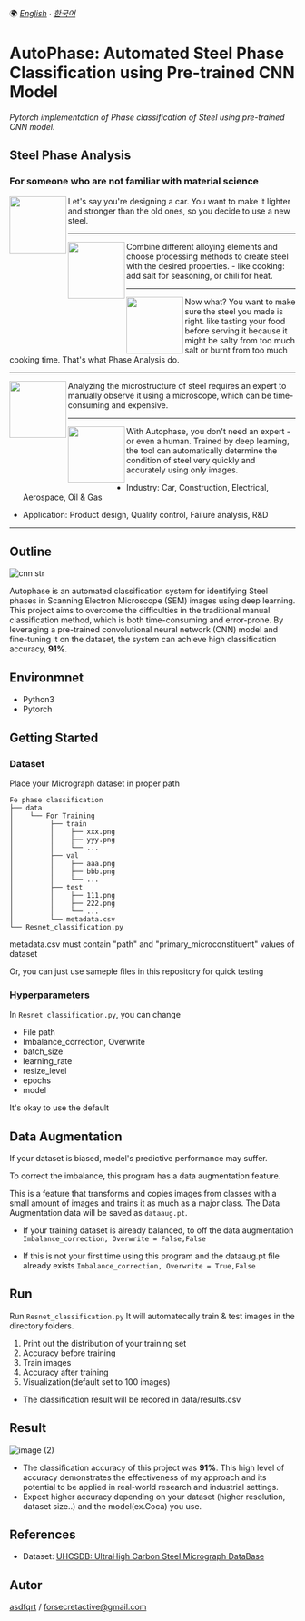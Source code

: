 🌍
*[English](README.md) ∙ [한국어](README-kr.md)*


# AutoPhase: Automated Steel Phase Classification using Pre-trained CNN Model
*Pytorch implementation of Phase classification of Steel using pre-trained CNN model.*

## Steel Phase Analysis
### For someone who are not familiar with material science

<img align="left" width="100" height="100" src="https://user-images.githubusercontent.com/79451613/220240779-df357d88-441b-48d2-bd2a-c095ba37e4c5.png">
Let's say you're designing a car. You want to make it lighter and stronger than the old ones, so you decide to use a new steel.

---

<img align="left" width="100" height="100" src="https://user-images.githubusercontent.com/79451613/220240788-002d12ee-1d7e-46da-aec7-903c26a3a5aa.png">
Combine different alloying elements and choose processing methods to create steel with the desired properties.
- like cooking: add salt for seasoning, or chili for heat.

---

<img align="left" width="100" height="100" src="https://user-images.githubusercontent.com/79451613/220240786-176eca1e-f84b-4240-a561-33ca81f1b850.png">
Now what? You want to make sure the steel you made is right. like tasting your food before serving it because it might be salty from too much salt or burnt from too much cooking time. That's what Phase Analysis do.

---

<img align="left" width="100" height="100" src="https://user-images.githubusercontent.com/79451613/220240783-ff50e301-c431-44f0-af05-00936cd26e8d.png">
Analyzing the microstructure of steel requires an expert to manually observe it using a microscope, which can be time-consuming and expensive.

---

<img align="left" width="100" height="100" src="https://user-images.githubusercontent.com/79451613/220240781-578af4d5-a18e-49ec-9c18-1e8b1e57d75a.png">
With Autophase, you don't need an expert - or even a human. Trained by deep learning, the tool can automatically determine the condition of steel very quickly and accurately using only images. 

- Industry:  Car, Construction, Electrical, Aerospace, Oil & Gas 

- Application: Product design, Quality control, Failure analysis, R&D

---

## Outline
![cnn str](https://user-images.githubusercontent.com/79451613/220237019-00eeae2a-ee84-435a-bfa3-0c2de3012ee8.png)

Autophase is an automated classification system for identifying Steel phases in Scanning Electron Microscope (SEM) images using deep learning. This project aims to overcome the difficulties in the traditional manual classification method, which is both time-consuming and error-prone. By leveraging a pre-trained convolutional neural network (CNN) model and fine-tuning it on the dataset, the system can achieve high classification accuracy, **91%**.

## Environmnet
- Python3
- Pytorch

## Getting Started
### Dataset
Place your Micrograph dataset in proper path

    Fe phase classification
    ├── data
    │    └── For Training
    │         ├── train
    │         │    ├── xxx.png
    │         │    ├── yyy.png
    │         │    └── ...
    │         ├── val
    │         │    ├── aaa.png
    │         │    ├── bbb.png
    │         │    └── ...
    │         ├── test
    │         │    ├── 111.png
    │         │    ├── 222.png
    │         │    └── ...
    │         └── metadata.csv
    └── Resnet_classification.py

metadata.csv must contain "path" and "primary_microconstituent" values of dataset

Or, you can just use sameple files in this repository for quick testing

### Hyperparameters
In `Resnet_classification.py`, you can change
* File path
* Imbalance_correction, Overwrite
* batch_size
* learning_rate
* resize_level
* epochs
* model

It's okay to use the default

## Data Augmentation
If your dataset is biased, model's predictive performance may suffer.

To correct the imbalance, this program has a data augmentation feature.

This is a feature that transforms and copies images from classes with a small amount of images and trains it as much as a major class.
The Data Augmentation data will be saved as `dataaug.pt`.

* If your training dataset is already balanced, to off the data augmentation 
`Imbalance_correction, Overwrite = False,False`

* If this is not your first time using this program and the dataaug.pt file already exists
`Imbalance_correction, Overwrite = True,False`

## Run
Run `Resnet_classification.py`
It will automatecally train & test images in the directory folders.

1. Print out the distribution of your training set
2. Accuracy before training
3. Train images
4. Accuracy after training
5. Visualization(default set to 100 images)

* The classification result will be recored in data/results.csv

## Result
![image (2)](https://user-images.githubusercontent.com/79451613/219881948-f062f3ab-4b01-42e8-a794-cd4cc251b267.png)

* The classification accuracy of this project was **91%**. This high level of accuracy demonstrates the effectiveness of my approach and its potential to be applied in real-world research and industrial settings.
* Expect higher accuracy depending on your dataset (higher resolution, dataset size..) and the model(ex.Coca) you use.
## References
- Dataset: [UHCSDB: UltraHigh Carbon Steel Micrograph DataBase](https://www.kaggle.com/datasets/safi842/highcarbon-micrographs)

## Autor
[asdfqrt](https://github.com/asdfqrt) / forsecretactive@gmail.com
